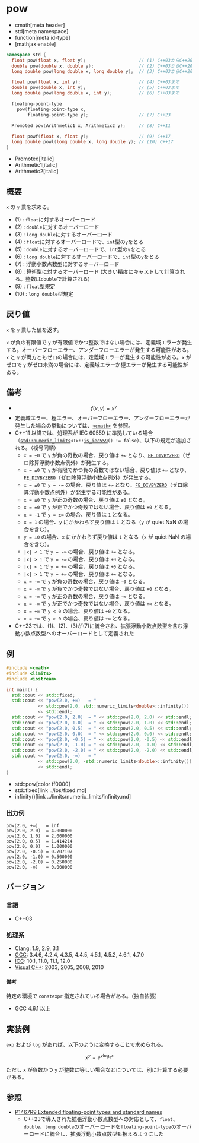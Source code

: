 # pow
* cmath[meta header]
* std[meta namespace]
* function[meta id-type]
* [mathjax enable]

```cpp
namespace std {
  float pow(float x, float y);                    // (1) C++03からC++20まで
  double pow(double x, double y);                 // (2) C++03からC++20まで
  long double pow(long double x, long double y);  // (3) C++03からC++20まで

  float pow(float x, int y);                      // (4) C++03まで
  double pow(double x, int y);                    // (5) C++03まで
  long double pow(long double x, int y);          // (6) C++03まで

  floating-point-type
    pow(floating-point-type x,
        floating-point-type y);                   // (7) C++23

  Promoted pow(Arithmetic1 x, Arithmetic2 y);     // (8) C++11

  float powf(float x, float y);                   // (9) C++17
  long double powl(long double x, long double y); // (10) C++17
}
```
* Promoted[italic]
* Arithmetic1[italic]
* Arithmetic2[italic]

## 概要
`x` の `y` 乗を求める。

- (1) : `float`に対するオーバーロード
- (2) : `double`に対するオーバーロード
- (3) : `long double`に対するオーバーロード
- (4) : `float`に対するオーバーロードで、`int`型の`y`をとる
- (5) : `double`に対するオーバーロードで、`int`型の`y`をとる
- (6) : `long double`に対するオーバーロードで、`int`型の`y`をとる
- (7) : 浮動小数点数型に対するオーバーロード
- (8) : 算術型に対するオーバーロード (大きい精度にキャストして計算される。整数は`double`で計算される)
- (9) : `float`型規定
- (10) : `long double`型規定


## 戻り値
`x` を `y` 乗した値を返す。

`x` が負の有限値で `y` が有限値でかつ整数ではない場合には、定義域エラーが発生する。オーバーフローエラー、アンダーフローエラーが発生する可能性がある。`x` と `y` が両方ともゼロの場合には、定義域エラーが発生する可能性がある。`x` がゼロで `y` がゼロ未満の場合には、定義域エラーか極エラーが発生する可能性がある。


## 備考
- $$ f(x, y) = x^y $$
- 定義域エラー、極エラー、オーバーフローエラー、アンダーフローエラーが発生した場合の挙動については、[`<cmath>`](../cmath.md) を参照。
- C++11 以降では、処理系が IEC 60559 に準拠している場合（[`std::numeric_limits`](../limits/numeric_limits.md)`<T>::`[`is_iec559`](../limits/numeric_limits/is_iec559.md)`() != false`）、以下の規定が追加される。（複号同順）
    - `x = ±0` で `y` が負の奇数の場合、戻り値は `±∞` となり、[`FE_DIVBYZERO`](../cfenv/fe_divbyzero.md)（ゼロ除算浮動小数点例外）が発生する。
    - `x = ±0` で `y` が有限でかつ負の奇数ではない場合、戻り値は `+∞` となり、[`FE_DIVBYZERO`](../cfenv/fe_divbyzero.md)（ゼロ除算浮動小数点例外）が発生する。
    - `x = ±0` で `y = -∞` の場合、戻り値は `+∞` となり、[`FE_DIVBYZERO`](../cfenv/fe_divbyzero.md)（ゼロ除算浮動小数点例外）が発生する可能性がある。
    - `x = ±0` で `y` が正の奇数の場合、戻り値は `±0` となる。
    - `x = ±0` で `y` が正でかつ奇数ではない場合、戻り値は `+0` となる。
    - `x = -1` で `y = ±∞` の場合、戻り値は `1` となる。
    - `x = 1` の場合、`y` にかかわらず戻り値は `1` となる（`y` が quiet NaN の場合を含む）。
    - `y = ±0` の場合、`x` にかかわらず戻り値は `1` となる（`x` が quiet NaN の場合を含む）。
    - `|x| < 1` で `y = -∞` の場合、戻り値は `+∞` となる。
    - `|x| > 1` で `y = -∞` の場合、戻り値は `+0` となる。
    - `|x| < 1` で `y = +∞` の場合、戻り値は `+0` となる。
    - `|x| > 1` で `y = +∞` の場合、戻り値は `+∞` となる。
    - `x = -∞` で `y` が負の奇数の場合、戻り値は `-0` となる。
    - `x = -∞` で `y` が負でかつ奇数ではない場合、戻り値は `+0` となる。
    - `x = -∞` で `y` が正の奇数の場合、戻り値は `-∞` となる。
    - `x = -∞` で `y` が正でかつ奇数ではない場合、戻り値は `+∞` となる。
    - `x = +∞` で `y < 0` の場合、戻り値は `+0` となる。
    - `x = +∞` で `y > 0` の場合、戻り値は `+∞` となる。
- C++23では、(1)、(2)、(3)が(7)に統合され、拡張浮動小数点数型を含む浮動小数点数型へのオーバーロードとして定義された


## 例
```cpp example
#include <cmath>
#include <limits>
#include <iostream>

int main() {
  std::cout << std::fixed;
  std::cout << "pow(2.0, +∞)   = "
            << std::pow(2.0, std::numeric_limits<double>::infinity())
            << std::endl;
  std::cout << "pow(2.0, 2.0)  = " << std::pow(2.0, 2.0) << std::endl;
  std::cout << "pow(2.0, 1.0)  = " << std::pow(2.0, 1.0) << std::endl;
  std::cout << "pow(2.0, 0.5)  = " << std::pow(2.0, 0.5) << std::endl;
  std::cout << "pow(2.0, 0.0)  = " << std::pow(2.0, 0.0) << std::endl;
  std::cout << "pow(2.0, -0.5) = " << std::pow(2.0, -0.5) << std::endl;
  std::cout << "pow(2.0, -1.0) = " << std::pow(2.0, -1.0) << std::endl;
  std::cout << "pow(2.0, -2.0) = " << std::pow(2.0, -2.0) << std::endl;
  std::cout << "pow(2.0, -∞)   = "
            << std::pow(2.0, -std::numeric_limits<double>::infinity())
            << std::endl;
}
```
* std::pow[color ff0000]
* std::fixed[link ../ios/fixed.md]
* infinity()[link ../limits/numeric_limits/infinity.md]

### 出力例
```
pow(2.0, +∞)   = inf
pow(2.0, 2.0)  = 4.000000
pow(2.0, 1.0)  = 2.000000
pow(2.0, 0.5)  = 1.414214
pow(2.0, 0.0)  = 1.000000
pow(2.0, -0.5) = 0.707107
pow(2.0, -1.0) = 0.500000
pow(2.0, -2.0) = 0.250000
pow(2.0, -∞)   = 0.000000
```

## バージョン
### 言語
- C++03

### 処理系
- [Clang](/implementation.md#clang): 1.9, 2.9, 3.1
- [GCC](/implementation.md#gcc): 3.4.6, 4.2.4, 4.3.5, 4.4.5, 4.5.1, 4.5.2, 4.6.1, 4.7.0
- [ICC](/implementation.md#icc): 10.1, 11.0, 11.1, 12.0
- [Visual C++](/implementation.md#visual_cpp): 2003, 2005, 2008, 2010

#### 備考
特定の環境で `constexpr` 指定されている場合がある。（独自拡張）

- GCC 4.6.1 以上


## 実装例
`exp` および `log` があれば、以下のように変換することで求められる。

$$ x^y = e^{y \log_e x} $$

ただし `x` が負数かつ `y` が整数に等しい場合などについては、別に計算する必要がある。

## 参照
- [P1467R9 Extended floating-point types and standard names](https://www.open-std.org/jtc1/sc22/wg21/docs/papers/2022/p1467r9.html)
    - C++23で導入された拡張浮動小数点数型への対応として、`float`、`double`、`long double`のオーバーロードを`floating-point-type`のオーバーロードに統合し、拡張浮動小数点数型も扱えるようにした
